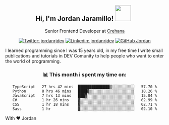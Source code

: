 <div align="center">
<h2 style="margin-right:10px;">Hi, I'm Jordan Jaramillo! <img src="https://media.giphy.com/media/Wj7lNjMNDxSmc/source.gif" width="50" > </h2>

<p>Senior Frontend Developer at <a href="https://www.crehana.com/">Crehana</a></p>

[![Twitter: jordanrjdev](https://img.shields.io/twitter/follow/jordanrjdev?style=social)](https://twitter.com/jordanrjdev)
[![Linkedin: jordanrjdev](https://img.shields.io/badge/-jordanrjdev-blue?style=flat-square&logo=Linkedin&logoColor=white&link=https://www.linkedin.com/in/jordanrjdev/)](https://www.linkedin.com/in/jordanrjdev/)
[![GitHub Jordan](https://img.shields.io/github/followers/jnadroj?label=follow&style=social)](https://github.com/jnadroj)

</div>
I learned programming since I was 15 years old, in my free time I write small publications and tutorials in DEV Comunity to help people who want to enter the world of programming.

<div align="center">

### 📊 **This month i spent my time on:**

<!--START_SECTION:waka-->

```text
TypeScript   27 hrs 42 mins  ██████████████▒░░░░░░░░░░   57.70 %
Python       8 hrs 46 mins   ████▓░░░░░░░░░░░░░░░░░░░░   18.26 %
JavaScript   7 hrs 13 mins   ███▓░░░░░░░░░░░░░░░░░░░░░   15.04 %
C#           1 hr 26 mins    ▓░░░░░░░░░░░░░░░░░░░░░░░░   02.99 %
CSS          1 hr 18 mins    ▓░░░░░░░░░░░░░░░░░░░░░░░░   02.71 %
Sass         1 hr            ▓░░░░░░░░░░░░░░░░░░░░░░░░   02.10 %
```

<!--END_SECTION:waka-->

</div>

With ❤️ Jordan
